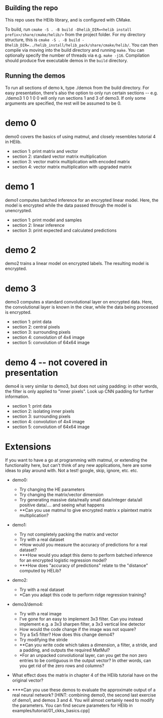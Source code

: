 ## Building the repo
This repo uses the HElib library, and is configured with CMake.

To build, run `cmake -S . -B build -Dhelib_DIR=<helib install prefix>/share/cmake/helib/>` from the project folder. For my directory structure, this is `cmake -S . -B build -Dhelib_DIR=../helib_install/helib_pack/share/cmake/helib/`. You can then compile via moving into the build directory and running `make`. You can optionally specify the number of threads via e.g. `make -j16`. Compilation should produce five executable demos in the `build` directory.

## Running the demos
To run all sections of demo k, type ./demo`k` from the build directory. For easy presentation, there's also the option to only run certain
sections -- e.g. ./demo3 1 0 1 0 0 will only run sections 1 and 3 of demo3. If only some arguments are specified, the rest will be assumed to be 0.

# demo 0
demo0 covers the basics of using matmul, and closely resembles tutorial 4 in HElib.
- section 1: print matrix and vector
- section 2: standard vector matrix multiplication 
- section 3: vector matrix multiplication with encoded matrix
- section 4: vector matrix multiplication with upgraded matrix

# demo 1
demo1 computes batched inference for an encrypted linear model. Here, the model is encrypted while the data passed through the model is unencrypted.
- section 1: print model and samples
- section 2: linear inference
- section 3: print expected and calculated predictions

# demo 2
demo2 trains a linear model on encrypted labels. The resulting model is encrypted.

# demo 3
demo3 computes a standard convolutional layer on encrypted data. Here, the convolutional layer is known in the clear, while the data being processed is encrypted.
- section 1: print data
- section 2: central pixels
- section 3: surrounding pixels
- section 4: convolution of 4x4 image
- section 5: convolution of 64x64 image

# demo 4 -- not covered in presentation
demo4 is very similar to demo3, but does not using padding: in other words, the filter is only applied to "inner pixels". Look up CNN padding for further information.
- section 1: print data
- section 2: isolating inner pixels
- section 3: surrounding pixels
- section 4: convolution of 4x4 image
- section 5: convolution of 64x64 image

# Extensions
If you want to have a go at programming with matmul, or extending the functionality here, but can't think of any new applications, here are some ideas to play around with. Not a test! google, skip, ignore, etc. etc.
- demo0:
    - Try changing the HE parameters
    - Try changing the matrix/vector dimension
    - Try generating massive data/really small data/integer data/all positive data/.... and seeing what happens
    - **Can you use matmul to give encrypted matrix x plaintext matrix multiplication?
- demo1:
    - Try not completely packing the matrix and vector
    - Try with a real dataset
    - *How would you measure the accuracy of predictions for a real dataset?
    - ***How would you adapt this demo to perform batched inference for an encrypted logistic regression model? 
    - ***How does "accuracy of predictions" relate to the "distance" computed by HELib?
- demo2:
    - Try with a real dataset 
    - *Can you adapt this code to perform ridge regression training? 
- demo3/demo4:
    - Try with a real image 
    - I've gone for an easy to implement 3x3 filter. Can you instead implement e.g. a 3x3 sharpen filter, a 3x3 vertical line detector
    - How would the code change if the image was not square?
    - Try a 5x5 filter? How does this change demo4?
    - Try modifying the stride
    - **Can you write code which takes a dimension, a filter, a stride, and a padding, and outputs the required MatMul?
    - *For an unpacked convolutional layer, can you get the non zero entries to be contiguous in the output vector? In other words, can you get rid of the zero rows and columns?

- What effect does the matrix in chapter 4 of the HElib tutorial have on the original vector?
- ****Can you use these demos to evaluate the approximate output of a real neural network? [HINT: combining demo0, the second last exercise of demo1, and demos 3 and 4. You will almost certainly need to modify the parameters. You can find secure parameters for HElib in examples/tutorial/01_ckks_basics.cpp]
    






